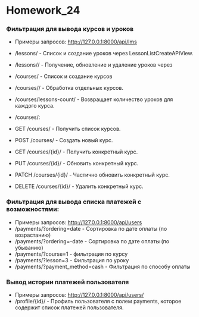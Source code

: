 # Homework_24

### Фильтрация для вывода курсов и уроков
- Примеры запросов: http://127.0.0.1:8000/api/lms
- /lessons/ - Список и создание уроков через LessonListCreateAPIView.
- /lessons/<id>/ - Получение, обновление и удаление уроков через 
- /courses/ - Список и создание курсов
- /courses/<id>/ - Обработка отдельных курсов.
- /courses/lessons-count/ - Возвращает количество уроков для каждого курса.

- /courses/:
- GET /courses/ - Получить список курсов.
- POST /courses/ - Создать новый курс.
- GET /courses/{id}/ - Получить конкретный курс.
- PUT /courses/{id}/ - Обновить конкретный курс.
- PATCH /courses/{id}/ - Частично обновить конкретный курс.
- DELETE /courses/{id}/ - Удалить конкретный курс.

### Фильтрация для вывода списка платежей с возможностями:
- Примеры запросов: http://127.0.0.1:8000/api/users 
- /payments/?ordering=date - Сортировка по дате оплаты (по возрастанию)
- /payments/?ordering=-date - Сортировка по дате оплаты (по убыванию)
- /payments/?course=1 - фильтрация по курсу
- /payments/?lesson=3 - Фильтрация по уроку
- /payments/?payment_method=cash - Фильтрация по способу оплаты

### Вывод истории платежей пользователя
- Примеры запросов: http://127.0.0.1:8000/api/users/
- /profile/{id}/ - Профиль пользователя с полем payments, которое содержит список платежей пользователя.
